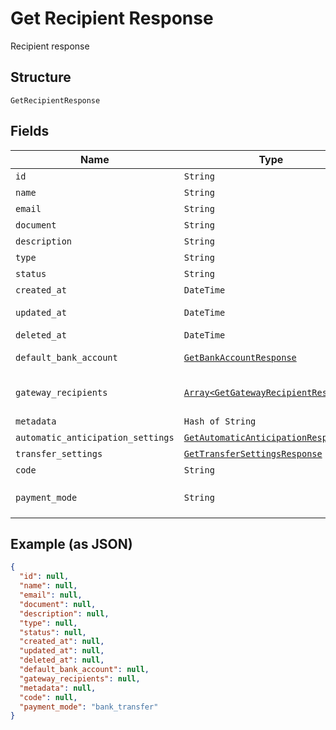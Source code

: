 
# Get Recipient Response

Recipient response

## Structure

`GetRecipientResponse`

## Fields

| Name | Type | Tags | Description |
|  --- | --- | --- | --- |
| `id` | `String` | Required | Id |
| `name` | `String` | Required | Name |
| `email` | `String` | Required | Email |
| `document` | `String` | Required | Document |
| `description` | `String` | Required | Description |
| `type` | `String` | Required | Type |
| `status` | `String` | Required | Status |
| `created_at` | `DateTime` | Required | Creation date |
| `updated_at` | `DateTime` | Required | Last update date |
| `deleted_at` | `DateTime` | Required | Deletion date |
| `default_bank_account` | [`GetBankAccountResponse`](../../doc/models/get-bank-account-response.md) | Required | Default bank account |
| `gateway_recipients` | [`Array<GetGatewayRecipientResponse>`](../../doc/models/get-gateway-recipient-response.md) | Required | Info about the recipient on the gateway |
| `metadata` | `Hash of String` | Required | Metadata |
| `automatic_anticipation_settings` | [`GetAutomaticAnticipationResponse`](../../doc/models/get-automatic-anticipation-response.md) | Optional | - |
| `transfer_settings` | [`GetTransferSettingsResponse`](../../doc/models/get-transfer-settings-response.md) | Optional | - |
| `code` | `String` | Required | Recipient code |
| `payment_mode` | `String` | Required | Payment mode<br>**Default**: `'bank_transfer'` |

## Example (as JSON)

```json
{
  "id": null,
  "name": null,
  "email": null,
  "document": null,
  "description": null,
  "type": null,
  "status": null,
  "created_at": null,
  "updated_at": null,
  "deleted_at": null,
  "default_bank_account": null,
  "gateway_recipients": null,
  "metadata": null,
  "code": null,
  "payment_mode": "bank_transfer"
}
```

